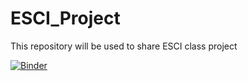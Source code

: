 # ESCI_Project
This repository will be used to share ESCI class project


[![Binder](https://mybinder.org/badge_logo.svg)](https://mybinder.org/v2/gh/ashifhabir/ESCI_Project/HEAD)

